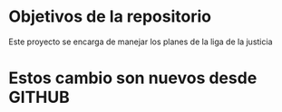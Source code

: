 # Objetivos de la repositorio

Este proyecto se encarga de manejar los planes de la liga de la justicia

# Estos cambio son nuevos desde GITHUB
